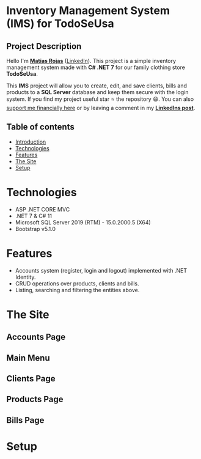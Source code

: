 # Inventory Management System (IMS) for TodoSeUsa

Project Description
-------------------
Hello I'm **[Matias Rojas](https://www.linkedin.com/in/matiasrojasmargaritini/)** ([LinkedIn](https://www.linkedin.com/in/matiasrojasmargaritini/)). This project is a simple inventory management system made with **C# .NET 7** for our family clothing store **TodoSeUsa**.

  This **IMS** project will allow you to create, edit, and save clients, bills and products to a **SQL Server** database and keep them secure with the login system. If you find my project useful star :star: the repository :smile:. You can also [support me financially here]() or by leaving a comment in my **[LinkedIns post]()**. 

## Table of contents
* [Introduction](#project-description)
* [Technologies](#technologies)
* [Features](#features)
* [The Site](#the-site)
* [Setup](#setup)

# Technologies

- ASP .NET CORE MVC
- .NET 7 & C# 11
- Microsoft SQL Server 2019 (RTM) - 15.0.2000.5 (X64)
- Bootstrap v5.1.0

# Features

- Accounts system (register, login and logout) implemented with .NET Identity.
- CRUD operations over products, clients and bills.
- Listing, searching and filtering the entities above.

# The Site

## Accounts Page

## Main Menu

## Clients Page

## Products Page

## Bills Page


# Setup


